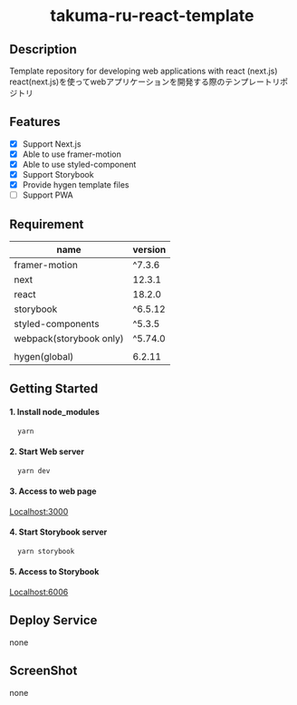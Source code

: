 # <div style="text-align: center;">takuma-ru-react-template</div>
<!-- <p align="center">
  <img src="/static/icon.png"  width="256" height="256" alt="nuxt-firebase logo">
</p> -->

## Description
Template repository for developing web applications with react (next.js)<br>
react(next.js)を使ってwebアプリケーションを開発する際のテンプレートリポジトリ

## Features
- [x] Support Next.js
- [x] Able to use framer-motion
- [x] Able to use styled-component
- [x] Support Storybook
- [x] Provide hygen template files
- [ ] Support PWA

## Requirement
| name | version |
| ------------- | ------------- |
| framer-motion | ^7.3.6 |
| next | 12.3.1 |
| react  | 18.2.0 |
| storybook | ^6.5.12 |
| styled-components | ^5.3.5 |
| webpack(storybook only) | ^5.74.0 |
|  |  |
| hygen(global) | 6.2.11 |

## Getting Started
#### 1. Install node_modules
  ```md
    yarn
  ```

#### 2. Start Web server
  ```md
    yarn dev
  ```

#### 3. Access to web page
  [Localhost:3000](http://localhost:3000/)


#### 4. Start Storybook server
  ```md
    yarn storybook
  ```

#### 5. Access to Storybook
  [Localhost:6006](http://localhost:3000/)

## Deploy Service
none

## ScreenShot
none
